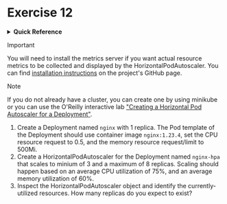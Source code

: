 # Exercise 12

<details>
<summary><b>Quick Reference</b></summary>
<p>

* Namespace: `default`<br>
* Documentation: [Deployments](https://kubernetes.io/docs/concepts/workloads/controllers/deployment/), [Horizontal Pod Autoscaling](https://kubernetes.io/docs/tasks/run-application/horizontal-pod-autoscale/)

</p>
</details>

> [!IMPORTANT]
> You will need to install the metrics server if you want actual resource metrics to be collected and displayed by the HorizontalPodAutoscaler. You can find [installation instructions](https://github.com/kubernetes-sigs/metrics-server#installation) on the project's GitHub page.

> [!NOTE]
> If you do not already have a cluster, you can create one by using minikube or you can use the O'Reilly interactive lab ["Creating a Horizontal Pod Autoscaler for a Deployment"](https://learning.oreilly.com/scenarios/creating-a-horizontal/9781098164034/).

1. Create a Deployment named `nginx` with 1 replica. The Pod template of the Deployment should use container image `nginx:1.23.4`, set the CPU resource request to 0.5, and the memory resource request/limit to 500Mi.
2. Create a HorizontalPodAutoscaler for the Deployment named `nginx-hpa` that scales to minium of 3 and a maximum of 8 replicas. Scaling should happen based on an average CPU utilization of 75%, and an average memory utilization of 60%.
3. Inspect the HorizontalPodAutoscaler object and identify the currently-utilized resources. How many replicas do you expect to exist?
